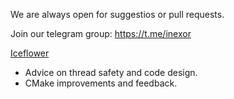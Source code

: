 We are always open for suggestios or pull requests.

Join our telegram group: https://t.me/inexor

[Iceflower](https://github.com/IceflowRE)

* Advice on thread safety and code design.
* CMake improvements and feedback.
